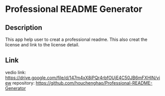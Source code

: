# Professional README Generator

## Description
This app help user to creat a professional readme. This also creat the license and link to the license detail.

## Link
vedio link: https://drive.google.com/file/d/147m4xX8iPQr4rbfOUjE4C50JB6mFXHlN/view
repository: https://github.com/houchenghao/Professional-README-Generator
